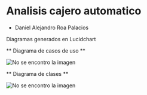 # Analisis cajero automatico

+ Daniel Alejandro Roa Palacios

Diagramas generados en Lucidchart

** Diagrama de casos de uso **

![No se encontro la imagen](https://github.com/DanielAlejandroRoaPalacios/Caso_de_uso_cajero/blob/master/Diagrama.png)

** Diagrama de clases **

![No se encontro la imagen](https://github.com/DanielAlejandroRoaPalacios/Caso_de_uso_cajero/blob/master/Diagrama.png)
